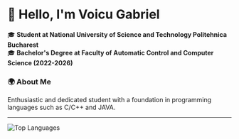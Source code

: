 # 👋 Hello, I'm Voicu Gabriel

🎓 **Student at National University of Science and Technology Politehnica Bucharest**  
🎓 **Bachelor's Degree at Faculty of Automatic Control and Computer Science (2022-2026)**  


### 🌍 About Me
Enthusiastic and dedicated student with a foundation in programming languages such as C/C++ and JAVA. 

---
![Top Languages](https://github-readme-stats.vercel.app/api/top-langs/?username=gabgvb&layout=compact&theme=radical) 

